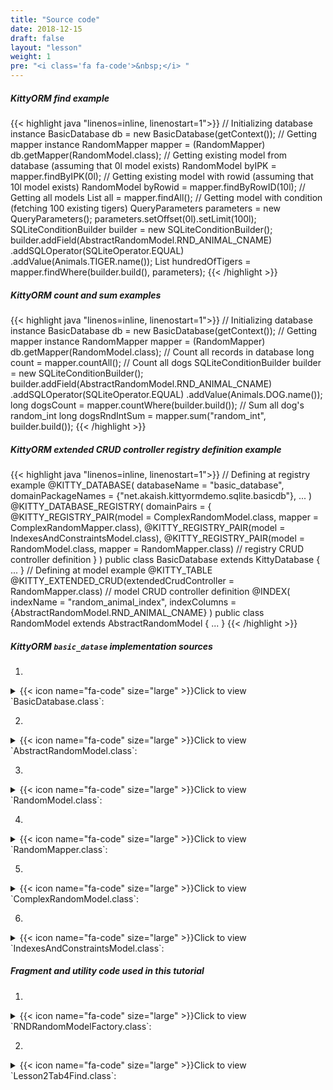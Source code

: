 ```yaml
---
title: "Source code"
date: 2018-12-15
draft: false
layout: "lesson"
weight: 1
pre: "<i class='fa fa-code'>&nbsp;</i> "
---
```

##### KittyORM find example
{{< highlight java "linenos=inline, linenostart=1">}}
// Initializing database instance
BasicDatabase db = new BasicDatabase(getContext());
// Getting mapper instance
RandomMapper mapper = (RandomMapper) db.getMapper(RandomModel.class);
// Getting existing model from database (assuming that 0l model exists)
RandomModel byIPK = mapper.findByIPK(0l);
// Getting existing model with rowid (assuming that 10l model exists)
RandomModel byRowid = mapper.findByRowID(10l);
// Getting all models
List<RandomModel> all = mapper.findAll();
// Getting model with condition (fetching 100 existing tigers)
QueryParameters parameters = new QueryParameters();
parameters.setOffset(0l).setLimit(100l);
SQLiteConditionBuilder builder = new SQLiteConditionBuilder();
builder.addField(AbstractRandomModel.RND_ANIMAL_CNAME)
       .addSQLOperator(SQLiteOperator.EQUAL)
       .addValue(Animals.TIGER.name());
List<RandomModel> hundredOfTigers = mapper.findWhere(builder.build(), parameters);
{{< /highlight >}}


##### KittyORM count and sum examples
{{< highlight java "linenos=inline, linenostart=1">}}
// Initializing database instance
BasicDatabase db = new BasicDatabase(getContext());
// Getting mapper instance
RandomMapper mapper = (RandomMapper) db.getMapper(RandomModel.class);
// Count all records in database
long count = mapper.countAll();
// Count all dogs
SQLiteConditionBuilder builder = new SQLiteConditionBuilder();
builder.addField(AbstractRandomModel.RND_ANIMAL_CNAME)
       .addSQLOperator(SQLiteOperator.EQUAL)
       .addValue(Animals.DOG.name());
long dogsCount = mapper.countWhere(builder.build());
// Sum all dog's random_int
long dogsRndIntSum = mapper.sum("random_int", builder.build());
{{< /highlight >}}

##### KittyORM extended CRUD controller registry definition example
{{< highlight java "linenos=inline, linenostart=1">}}
// Defining at registry example
@KITTY_DATABASE(
        databaseName = "basic_database",
        domainPackageNames = {"net.akaish.kittyormdemo.sqlite.basicdb"},
        ...
)
@KITTY_DATABASE_REGISTRY(
        domainPairs = {
                @KITTY_REGISTRY_PAIR(model = ComplexRandomModel.class, mapper = ComplexRandomMapper.class),
                @KITTY_REGISTRY_PAIR(model = IndexesAndConstraintsModel.class),
                @KITTY_REGISTRY_PAIR(model = RandomModel.class, mapper = RandomMapper.class) // registry CRUD controller definition
        }
)
public class BasicDatabase extends KittyDatabase {
    ...
}
// Defining at model example
@KITTY_TABLE
@KITTY_EXTENDED_CRUD(extendedCrudController = RandomMapper.class) // model CRUD controller definition
@INDEX(
        indexName = "random_animal_index",
        indexColumns = {AbstractRandomModel.RND_ANIMAL_CNAME}
)
public class RandomModel extends AbstractRandomModel {
    ...
}
{{< /highlight >}}


##### KittyORM `basic_datase` implementation sources

1. 
<details> 
  <summary>{{< icon name="fa-code" size="large" >}}Click to view `BasicDatabase.class`: </summary>
{{< highlight java "linenos=inline, linenostart=1">}}
@KITTY_DATABASE(
        databaseName = "basic_database",
        domainPackageNames = {"net.akaish.kittyormdemo.sqlite.basicdb"},
        logTag = LOG_TAG,
        isLoggingOn = true,
        isProductionOn = true,
        isPragmaOn = true
)
@KITTY_DATABASE_REGISTRY(
        domainPairs = {
                @KITTY_REGISTRY_PAIR(model = ComplexRandomModel.class, mapper = ComplexRandomMapper.class),
                @KITTY_REGISTRY_PAIR(model = IndexesAndConstraintsModel.class),
                @KITTY_REGISTRY_PAIR(model = RandomModel.class, mapper = RandomMapper.class)
        }
)
public class BasicDatabase extends KittyDatabase {

    public static final String LOG_TAG = "BASIC DB DEMO";

    /**
     * KittyORM main database class that represents bootstrap and holder for all related with database
     * components.
     * <br> See {@link KittyDatabase#KittyDatabase(Context, String)} for more info.
     *
     * @param ctx
     */
    public BasicDatabase(Context ctx) {
        super(ctx);
    }

}
{{< /highlight >}} 
</details>

2. 
<details> 
  <summary>{{< icon name="fa-code" size="large" >}}Click to view `AbstractRandomModel.class`: </summary>
{{< highlight java "linenos=inline, linenostart=1">}}
public abstract class AbstractRandomModel extends KittyModel {

    public static final String RND_INTEGER_CNAME = "rnd_int_custom_column_name";
    public static final String RND_ANIMAL_CNAME = "rndanimal";

    @KITTY_COLUMN(
            isIPK = true,
            columnOrder = 0
    )
    public Long id;

    @KITTY_COLUMN(
            columnOrder = 1
    )
    public int randomInt;

    @KITTY_COLUMN(
            columnOrder = 2,
            columnName = RND_INTEGER_CNAME
    )
    public Integer randomInteger;

    @KITTY_COLUMN(
            columnOrder = 3,
            columnName = RND_ANIMAL_CNAME
    )
    public Animals randomAnimal;

    @KITTY_COLUMN(
            columnOrder = 4,
            columnAffinity = TypeAffinities.TEXT
    )
    public String randomAnimalName;
}
{{< /highlight >}} 
</details>

3. 
<details> 
  <summary>{{< icon name="fa-code" size="large" >}}Click to view `RandomModel.class`: </summary>
{{< highlight java "linenos=inline, linenostart=1">}}
@KITTY_TABLE
@KITTY_EXTENDED_CRUD(extendedCrudController = RandomMapper.class)
@INDEX(
        indexName = "random_animal_index",
        indexColumns = {AbstractRandomModel.RND_ANIMAL_CNAME}
)
public class RandomModel extends AbstractRandomModel {


    public RandomModel() {
        super();
    }

    @KITTY_COLUMN(columnOrder = 5)
    public String randomAnimalSays;

    @Override
    public String toString() {
        return new StringBuffer(64).append("[ id = ")
                                            .append(id)
                                            .append("; randomInt = ")
                                            .append(Integer.toString(randomInt))
                                            .append("; randomInteger = ")
                                            .append(randomInteger)
                                            .append("; randomAnimal = ")
                                            .append(randomAnimal)
                                            .append("; randomAnimnalLocalizedName = ")
                                            .append(randomAnimalName)
                                            .append("; randomAnimalSays = ")
                                            .append(randomAnimalSays).append(" ]").toString();
    }
}
{{< /highlight >}} 
</details>

4. 
<details> 
  <summary>{{< icon name="fa-code" size="large" >}}Click to view `RandomMapper.class`: </summary>
{{< highlight java "linenos=inline, linenostart=1">}}
public class RandomMapper extends KittyMapper {

    public <M extends KittyModel> RandomMapper(KittyTableConfiguration tableConfiguration,
                                              M blankModelInstance,
                                              String databasePassword) {
        super(tableConfiguration, blankModelInstance, databasePassword);
    }

    protected SQLiteCondition getAnimalCondition(Animals animal) {
        return new SQLiteConditionBuilder()
                .addField(RND_ANIMAL_CNAME)
                .addSQLOperator(SQLiteOperator.EQUAL)
                .addObjectValue(animal)
                .build();
    }

    public long deleteByRandomIntegerRange(int start, int end) {
        SQLiteCondition condition = new SQLiteConditionBuilder()
                .addField("random_int")
                .addSQLOperator(GREATER_OR_EQUAL)
                .addValue(start)
                .addSQLOperator(AND)
                .addField("random_int")
                .addSQLOperator(LESS_OR_EQUAL)
                .addValue(end)
                .build();
        return deleteByWhere(condition);
    }

    public long deleteByAnimal(Animals animal) {
        return deleteByWhere(getAnimalCondition(animal));
    }

    public List<RandomModel> findByAnimal(Animals animal, long offset, long limit, boolean groupingOn) {
        SQLiteCondition condition = getAnimalCondition(animal);
        QueryParameters qparam = new QueryParameters();
        qparam.setLimit(limit).setOffset(offset);
        if(groupingOn)
            qparam.setGroupByColumns(RND_ANIMAL_CNAME);
        else
            qparam.setGroupByColumns(KittyConstants.ROWID);
        return findWhere(condition, qparam);
    }

    public List<RandomModel> findByIdRange(long fromId, long toId, boolean inclusive, Long offset, Long limit) {
        SQLiteCondition condition = new SQLiteConditionBuilder()
                .addField("id")
                .addSQLOperator(inclusive ? GREATER_OR_EQUAL : GREATER_THAN)
                .addValue(fromId)
                .addSQLOperator(AND)
                .addField("id")
                .addSQLOperator(inclusive ? LESS_OR_EQUAL : LESS_THAN)
                .addValue(toId)
                .build();
        QueryParameters qparam = new QueryParameters();
        qparam.setLimit(limit).setOffset(offset).setGroupByColumns(KittyConstants.ROWID);
        return findWhere(condition, qparam);
    }

    public List<RandomModel> findAllRandomModels(Long offset, Long limit) {
        QueryParameters qparam = new QueryParameters();
        qparam.setLimit(limit).setOffset(offset).setGroupByColumns(KittyConstants.ROWID);
        return findAll(qparam);
    }
}
{{< /highlight >}} 
</details>

5. 
<details> 
  <summary>{{< icon name="fa-code" size="large" >}}Click to view `ComplexRandomModel.class`: </summary>
{{< highlight java "linenos=inline, linenostart=1">}}
@KITTY_TABLE
@KITTY_EXTENDED_CRUD(extendedCrudController = ComplexRandomMapper.class)
public class ComplexRandomModel extends AbstractRandomModel {

    public ComplexRandomModel() {
        super();
    }


    // Primitives
    // (boolean, int, byte, double, long, short, float)
    @KITTY_COLUMN(columnOrder = 5)
    public boolean boolF;


    @KITTY_COLUMN(columnOrder = 6)
    public byte byteF;

    @KITTY_COLUMN(columnOrder = 7)
    public double doubleF;

    @KITTY_COLUMN(columnOrder = 8)
    public long longF;

    @KITTY_COLUMN(columnOrder = 9)
    public short shortF;

    @KITTY_COLUMN(columnOrder = 10)
    public float floatF;

    // Byte array
    @KITTY_COLUMN(columnOrder = 11)
    public byte[] byteArray;

    // String (TEXT) (String, BigDecimal, BigInteger, Enum)
    @KITTY_COLUMN(columnOrder = 12)
    public String stringF;

    @KITTY_COLUMN(columnOrder = 13)
    public BigDecimal bigDecimalF;

    @KITTY_COLUMN(columnOrder = 14)
    public BigInteger bigIntegerF;

    @KITTY_COLUMN(columnOrder = 15)
    public Uri uriF;

    @KITTY_COLUMN(columnOrder = 16)
    public File fileF;

    @KITTY_COLUMN(columnOrder = 17)
    public Currency currencyF;

    // SD
    @KITTY_COLUMN(
            columnOrder = 18,
            columnAffinity = TypeAffinities.TEXT
    )
    @KITTY_COLUMN_SERIALIZATION
    public AnimalSounds stringSDF;

    @KITTY_COLUMN(columnOrder = 19)
    public SomeColours bitmapColour;

    @KITTY_COLUMN(
            columnOrder = 20,
            columnAffinity = TypeAffinities.BLOB
    )
    @KITTY_COLUMN_SERIALIZATION
    public Bitmap byteArraySDF;

    String stringSDFSerialize() {
        if(stringSDF == null) return null;
        return new GsonBuilder().create().toJson(stringSDF);
    }

    AnimalSounds stringSDFDeserialize(String cvData) {
        if(cvData == null) return null;
        if(cvData.length() == 0) return null;
        return new GsonBuilder().create().fromJson(cvData, AnimalSounds.class);
    }

    public byte[] byteArraySDFSerialize() {//byteArraySDFSerialize
        if(byteArraySDF == null) return null;
        ByteArrayOutputStream bmpStream = new ByteArrayOutputStream();
        byteArraySDF.compress(Bitmap.CompressFormat.PNG, 100, bmpStream);
        return bmpStream.toByteArray();
    }

    public Bitmap byteArraySDFDeserialize(byte[] cursorData) {
        if(cursorData == null) return null;
        if(cursorData.length == 0) return null;
        return BitmapFactory.decodeByteArray(cursorData, 0, cursorData.length);
    }

    // Primitive wrappers Boolean, Integer, Byte, Double, Short or Float
    @KITTY_COLUMN(columnOrder = 21)
    public Boolean boolFF;


    @KITTY_COLUMN(columnOrder = 22)
    public Byte byteFF;

    @KITTY_COLUMN(columnOrder = 23)
    public Double doubleFF;

    @KITTY_COLUMN(columnOrder = 24)
    public Short shortFF;

    @KITTY_COLUMN(columnOrder = 25)
    public Float floatFF;


    // Long represented types Long, Date, Calendar, Timestamp
    @KITTY_COLUMN(columnOrder = 26)
    public Long longFF;

    @KITTY_COLUMN(columnOrder = 27)
    public Date dateF;

    @KITTY_COLUMN(columnOrder = 28)
    public Calendar calendarF;

    @KITTY_COLUMN(columnOrder = 29)
    public Timestamp timestampF;

    @Override
    public String toString() {
        StringBuffer out = new StringBuffer(256);
        out.append("Long id : "+id+"\r\n");
        out.append("int randomInt : "+randomInt+"\r\n");
        out.append("String stringF : "+stringF+"\r\n");
        out.append("BigInteger bigIntegerF : "+bigIntegerF+"\r\n");
        out.append("SomeColours bitmapColour : "+bitmapColour+"\r\n");
        out.append("Short shortFF : "+shortFF+"\r\n");
        out.append("Timestamp timestampF (HReadable) : "+timestampF+"\r\n");
        out.append("AnimalSounds stringSDF (HReadable) : "+stringSDFSerialize()+"\r\n");
        out.append("Uri uriF : " + uriF+"\r\n");
        out.append("Currency currencyF : " + currencyF.getSymbol()+"\r\n");
        out.append("... \r\n");
        return out.toString();
    }

    public String toShortString() {
        StringBuffer out = new StringBuffer(256);
        out.append("[ Long id : "+id+"; ");
        out.append("int randomInt : "+randomInt+"; ");
        out.append("String stringF : "+stringF+"; ");
        out.append("BigInteger bigIntegerF : "+bigIntegerF+"; ");
        out.append("SomeColours bitmapColour : "+bitmapColour+"; ");
        out.append("Short shortFF : "+shortFF+"; ");
        out.append("Timestamp timestampF (HReadable) : "+timestampF+"; ... ]");
        return out.toString();
    }

    @Deprecated
    public String toHTMLString() {
        StringBuffer out = new StringBuffer(2048);
        out.append("<br>Long id : "+id.toString()+"\r\n");
        out.append("<br><b>PRIMITIVES</b>"+"\r\n");
        out.append("<br>boolean boolF : "+Boolean.toString(boolF)+"\r\n");
        out.append("<br>int randomInt : "+Integer.toString(randomInt)+"\r\n");
        out.append("<br>byte byteF : "+Byte.toString(byteF)+"\r\n");
        out.append("<br>double doubleF : "+Double.toString(doubleF)+"\r\n");
        out.append("<br>long longF : "+Long.toString(longF)+"\r\n");
        out.append("<br>short shortF : "+Short.toString(shortF)+"\r\n");
        out.append("<br>float floatF : "+Float.toString(floatF)+"\r\n");
        out.append("<br>byte[] byteArray : "+byteArrayToString(byteArray)+"\r\n");
        out.append("<br><b>STRING AFFINITIES</b>"+"\r\n");
        out.append("<br>String randomAnimalName : "+randomAnimalName+"\r\n");
        out.append("<br>String stringF : "+stringF+"\r\n");
        out.append("<br>BigDecimal bigDecimalF : "+bigDecimalF.toEngineeringString()+"\r\n");
        out.append("<br>BigInteger bigIntegerF : "+bigIntegerF.toString()+"\r\n");
        out.append("<br>Animals randomAnimal : "+randomAnimal.toString()+"\r\n");
        out.append("<br><b>SERIALIZATION AND DESERIALIZATION</b>"+"\r\n");
        out.append("<br>AnimalSounds stringSDF : "+stringSDFSerialize()+"\r\n");
        out.append("<br>SomeColours bitmapColour : "+bitmapColour.toString()+"\r\n");
        out.append("<br><b>PRIMITIVE WRAPPERS</b>"+"\r\n");
        out.append("<br>Boolean boolFF : "+boolFF.toString()+"\r\n");
        out.append("<br>Integer randomInteger : "+randomInteger.toString()+"\r\n");
        out.append("<br>Byte byteFF : "+byteFF.toString()+"\r\n");
        out.append("<br>Double doubleFF : "+doubleFF.toString()+"\r\n");
        out.append("<br>Short shortFF : "+shortFF.toString()+"\r\n");
        out.append("<br>Float floatFF :"+floatFF.toString()+"\r\n");
        out.append("<br><b>LONG REPRESENTED TYPES</b>"+"\r\n");
        out.append("<br>Long longFF : "+longFF.toString()+"\r\n");
        out.append("<br>Date dateF : "+Long.toString(dateF.getTime())+"\r\n");
        out.append("<br>Calendar calendarF : "+Long.toString(calendarF.getTimeInMillis())+"\r\n");
        out.append("<br>Timestamp timestampF : "+Long.toString(timestampF.getTime())+"\r\n");
        out.append("<br>Date dateF (HReadable) : "+dateF.toString()+"\r\n");
        out.append("<br>Calendar calendarF (HReadable) : "+calendarF.getTime().toString()+"\r\n");
        out.append("<br>Timestamp timestampF (HReadable) : "+timestampF.toString()+"\r\n");
        return out.toString();
    }

    public String byteArrayToString(byte[] toString) {
        String[] strings = new String[toString.length];
        for(int i = 0; i < toString.length; i++) {
            strings[i] = Byte.toString(toString[i]);
        }
        return KittyUtils.implodeWithCommaInBKT(strings);
    }
}
{{< /highlight >}} 
</details>

6. 
<details> 
  <summary>{{< icon name="fa-code" size="large" >}}Click to view `IndexesAndConstraintsModel.class`: </summary>
{{< highlight java "linenos=inline, linenostart=1">}}
@KITTY_TABLE(tableName = "cai")
@FOREIGN_KEY_T(
        name = "CAI_FK",
        columns = {IndexesAndConstraintsModel.RANDOM_ID_CNAME},
        reference = @FOREIGN_KEY_REFERENCE(
                foreignTableName = "random",
                foreignTableColumns = {"id"},
                onUpdate = OnUpdateDeleteActions.CASCADE,
                onDelete = OnUpdateDeleteActions.CASCADE
        )
)
@INDEX(indexColumns = {"creation_date"})
public class IndexesAndConstraintsModel extends KittyModel {
    static final String RANDOM_ID_CNAME = "rnd_id";

    @KITTY_COLUMN(columnOrder = 0)
    @PRIMARY_KEY
    @NOT_NULL
    public Long id;

    @KITTY_COLUMN(columnOrder = 1)
    @NOT_NULL
    @UNIQUE
    public Long rndId;

    @KITTY_COLUMN(columnOrder = 2)
    @CHECK(checkExpression = "animal IN (\"CAT\", \"TIGER\", \"LION\")") // only cats allowed to this party
    public Animals animal;

    @KITTY_COLUMN(columnOrder = 3)
    @DEFAULT(signedInteger = 28) // You can choose for options for default declaration, if nothing set than 0 value would be used
    @NOT_NULL
    public Integer defaultNumber;

    @KITTY_COLUMN(columnOrder = 4)
    @DEFAULT(
            predefinedLiteralValue = LiteralValues.CURRENT_DATE
    )
    @NOT_NULL
    public String creationDate;

    @KITTY_COLUMN(columnOrder = 5)
    @DEFAULT(
            predefinedLiteralValue = LiteralValues.CURRENT_TIMESTAMP
    )
    @ONE_COLUMN_INDEX(unique = true, indexName = "IAC_unique_index_creation_timestamp")
    @NOT_NULL
    public Timestamp creationTmstmp;

    @Override
    public String toString() {
        StringBuilder sb = new StringBuilder(64);
        sb.append("[ RowID = ").append(getRowID())
                .append(" ; id = ").append(id)
                .append(" ; rndId = ").append(rndId)
                .append(" ; animal = ").append(animal)
                .append(" ; defaultNumber = ").append(defaultNumber)
                .append(" ; creationDate = ").append(creationDate)
                .append(" ; creationTmstmp = ").append(creationTmstmp).append(" ]");
        return sb.toString();
    }
}
{{< /highlight >}} 
</details>


##### Fragment and utility code used in this tutorial

1. 
<details> 
  <summary>{{< icon name="fa-code" size="large" >}}Click to view `RNDRandomModelFactory.class`: </summary>
{{< highlight java "linenos=inline, linenostart=1">}}
public class RNDRandomModelFactory {

    private final Context context;
    private final Random randomizer;

    private final SparseArray<String> randomAnimalSays = new SparseArray<>();
    private final SparseArray<String> randomAnimalLocalizedName = new SparseArray<>();

    public RNDRandomModelFactory(Context context) {
        super();
        this.context = context;
        this.randomizer = new Random();

        // Lol, getContext().getString() method is slow, calling for each new random model this method twice causes 55% of all execution time of generating new random model (!)
        // Right now getting those string causes only 14% of execution time
        randomAnimalSays.append(Animals.getLocalizedAnimalSaysResource(Animals.BEAR), context.getString(Animals.getLocalizedAnimalSaysResource(Animals.BEAR)));
        randomAnimalSays.append(Animals.getLocalizedAnimalSaysResource(Animals.CAT), context.getString(Animals.getLocalizedAnimalSaysResource(Animals.CAT)));
        randomAnimalSays.append(Animals.getLocalizedAnimalSaysResource(Animals.DOG), context.getString(Animals.getLocalizedAnimalSaysResource(Animals.DOG)));
        randomAnimalSays.append(Animals.getLocalizedAnimalSaysResource(Animals.GOAT), context.getString(Animals.getLocalizedAnimalSaysResource(Animals.GOAT)));
        randomAnimalSays.append(Animals.getLocalizedAnimalSaysResource(Animals.LION), context.getString(Animals.getLocalizedAnimalSaysResource(Animals.LION)));
        randomAnimalSays.append(Animals.getLocalizedAnimalSaysResource(Animals.SHEEP), context.getString(Animals.getLocalizedAnimalSaysResource(Animals.SHEEP)));
        randomAnimalSays.append(Animals.getLocalizedAnimalSaysResource(Animals.TIGER), context.getString(Animals.getLocalizedAnimalSaysResource(Animals.TIGER)));
        randomAnimalSays.append(Animals.getLocalizedAnimalSaysResource(Animals.WOLF), context.getString(Animals.getLocalizedAnimalSaysResource(Animals.WOLF)));


        randomAnimalLocalizedName.append(Animals.getLocalizedAnimalNameResource(Animals.BEAR), context.getString(Animals.getLocalizedAnimalNameResource(Animals.BEAR)));
        randomAnimalLocalizedName.append(Animals.getLocalizedAnimalNameResource(Animals.CAT), context.getString(Animals.getLocalizedAnimalNameResource(Animals.CAT)));
        randomAnimalLocalizedName.append(Animals.getLocalizedAnimalNameResource(Animals.DOG), context.getString(Animals.getLocalizedAnimalNameResource(Animals.DOG)));
        randomAnimalLocalizedName.append(Animals.getLocalizedAnimalNameResource(Animals.GOAT), context.getString(Animals.getLocalizedAnimalNameResource(Animals.GOAT)));
        randomAnimalLocalizedName.append(Animals.getLocalizedAnimalNameResource(Animals.LION), context.getString(Animals.getLocalizedAnimalNameResource(Animals.LION)));
        randomAnimalLocalizedName.append(Animals.getLocalizedAnimalNameResource(Animals.SHEEP), context.getString(Animals.getLocalizedAnimalNameResource(Animals.SHEEP)));
        randomAnimalLocalizedName.append(Animals.getLocalizedAnimalNameResource(Animals.TIGER), context.getString(Animals.getLocalizedAnimalNameResource(Animals.TIGER)));
        randomAnimalLocalizedName.append(Animals.getLocalizedAnimalNameResource(Animals.WOLF), context.getString(Animals.getLocalizedAnimalNameResource(Animals.WOLF)));

    }

    public RandomModel newRandomModel() {
        RandomModel out = new RandomModel();
        out.randomInt = randomizer.nextInt();
        out.randomInteger = randomizer.nextInt();
        out.randomAnimal = Animals.rndAnimal(randomizer);
        out.randomAnimalSays = randomAnimalSays.get(Animals.getLocalizedAnimalSaysResource(out.randomAnimal));
        out.randomAnimalName = randomAnimalLocalizedName.get(Animals.getLocalizedAnimalNameResource(out.randomAnimal));
        return out;
    }
}
{{< /highlight >}} 
</details>

2. 
<details> 
  <summary>{{< icon name="fa-code" size="large" >}}Click to view `Lesson2Tab4Find.class`: </summary>
{{< highlight java "linenos=inline, linenostart=1">}}
public class Lesson2Tab4Find extends Lesson2BaseFragment {

    // Pagination start
    Button firstPage;
    Button pageUp;
    Button pageDown;
    Button lastPage;

    SQLiteCondition currentCondition;
    FindResultsPager pager;

    ListView pagerEntitiesLW;
    TextView expandedTitleTW;
    TextView paginationCounterTW;

    BasicRandomModelAdapter entitiesAdapter;

    String expandedPanelTitlePattern;
    String expandedPanelPageCounterTitlePattern;
    // Pagination end

    // Fragment controls
    EditText findByIdET;
    Button findByIdButton;

    EditText findByRangeStartET;
    EditText findByRangeEndET;
    Button findByRangeButton;

    Button findByAnimalButton;

    Button findAllButton;

    public Lesson2Tab4Find(){};

    @Override
    public View onCreateView(LayoutInflater inflater, ViewGroup container, Bundle savedInstanceState) {
        View rootView = inflater.inflate(R.layout.lesson2_tab4_find, container, false);

        setAnimalSpinner(rootView, R.id.l2_t4_spinner, new AdapterView.OnItemSelectedListener() {
            @Override
            public void onItemSelected(AdapterView<?> parent, View view, int position, long id) {

            }

            @Override
            public void onNothingSelected(AdapterView<?> parent) {

            }
        });

        setUpPagination(rootView);

        findByIdET = rootView.findViewById(R.id.l2_t4_et_id);
        findByIdButton = rootView.findViewById(R.id.l2_t4_find_by_id_button);
        findByIdButton.setOnClickListener(new View.OnClickListener() {
            @Override
            public void onClick(View v) {
                findById();
            }
        });

        findByRangeStartET = rootView.findViewById(R.id.l2_t4_et_id_range_start);
        findByRangeEndET = rootView.findViewById(R.id.l2_t4_et_id_range_end);
        findByRangeButton = rootView.findViewById(R.id.l2_t4_find_by_range_button);
        findByRangeButton.setOnClickListener(new View.OnClickListener() {
            @Override
            public void onClick(View v) {
                findByRange();
            }
        });

        findByAnimalButton = rootView.findViewById(R.id.l2_t4_find_by_animal);
        findByAnimalButton.setOnClickListener(new View.OnClickListener() {
            @Override
            public void onClick(View v) {
                findByAnimal();
            }
        });

        findAllButton  = rootView.findViewById(R.id._l2_t4_find_all_button);
        findAllButton.setOnClickListener(new View.OnClickListener() {
            @Override
            public void onClick(View v) {
                findAll();
            }
        });

        reloadPager();

        return rootView;
    }

    void findById() {
        String inputId = findByIdET.getText().toString();
        if(inputId == null) {
            getLessonActivity().showWarningDialog(
                    R.string._warning_dialog_title,
                    R.string._l2_t4_find_by_id_message,
                    R.string._warning_dialog_ok_button_text
            );
            return;
        }
        if(inputId.length() == 0) {
            getLessonActivity().showWarningDialog(
                    R.string._warning_dialog_title,
                    R.string._l2_t4_find_by_id_message,
                    R.string._warning_dialog_ok_button_text
            );
            return;
        }
        Long idToFind = null;
        try {
            idToFind = Long.valueOf(inputId);
        } catch (Exception e) {
            getLessonActivity().showWarningDialog(
                    R.string._warning_dialog_title,
                    R.string._l2_t4_find_by_id_message,
                    R.string._warning_dialog_ok_button_text
            );
            return;
        }
        if(idToFind < 1) {
            getLessonActivity().showWarningDialog(
                    R.string._warning_dialog_title,
                    R.string._l2_t4_find_by_id_must_be_positive,
                    R.string._warning_dialog_ok_button_text
            );
            return;
        }
        SQLiteConditionBuilder builder = new SQLiteConditionBuilder();
        builder.addField("id").addSQLOperator(SQLiteOperator.EQUAL).addValue(idToFind);
        setPaginationResults(builder.build());
    }

    void findByRange() {
        String rangeStart = findByRangeStartET.getText().toString();
        String rangeEnd = findByRangeEndET.getText().toString();
        if(rangeStart == null || rangeEnd == null) {
            getLessonActivity().showWarningDialog(
                    R.string._warning_dialog_title,
                    R.string._l2_t4_find_by_range_message,
                    R.string._warning_dialog_ok_button_text
            );
            return;
        }
        if(rangeStart.length() == 0 || rangeEnd.length() == 0) {
            getLessonActivity().showWarningDialog(
                    R.string._warning_dialog_title,
                    R.string._l2_t4_find_by_range_message,
                    R.string._warning_dialog_ok_button_text
            );
            return;
        }
        int rangeStartInt = 0; int rangeEndInt = 0;
        try {
            rangeStartInt = Integer.parseInt(rangeStart);
            rangeEndInt = Integer.parseInt(rangeEnd);
        } catch (Exception e) {
            getLessonActivity().showWarningDialog(
                    R.string._warning_dialog_title,
                    R.string._l2_t4_find_by_range_message,
                    R.string._warning_dialog_ok_button_text
            );
            return;
        }
        SQLiteConditionBuilder builder = new SQLiteConditionBuilder();
        builder.addField("random_int")
                .addSQLOperator(SQLiteOperator.GREATER_OR_EQUAL)
                .addValue(rangeStartInt)
                .addSQLOperator(SQLiteOperator.AND)
                .addField("random_int")
                .addSQLOperator(SQLiteOperator.LESS_OR_EQUAL)
                .addValue(rangeEndInt);
        setPaginationResults(builder.build());
    }

    void findByAnimal() {
        String animalStr = (String) animalSpinner.getSelectedItem();
        if(animalStr.equals(animalAdapter.getItem(animalAdapter.getCount()))) {
            getLessonActivity().showWarningDialog(
                    R.string._warning_dialog_title,
                    R.string._l2_t4_find_by_animal_message,
                    R.string._warning_dialog_ok_button_text
            );
            return;
        }
        Animals animal = Animals.valueOf(animalStr);
        SQLiteConditionBuilder builder = new SQLiteConditionBuilder();
        builder.addField(AbstractRandomModel.RND_ANIMAL_CNAME)
                .addSQLOperator(SQLiteOperator.EQUAL)
                .addValue(animal.name());
        setPaginationResults(builder.build());
    }

    void findAll() {
        currentCondition = new SQLiteConditionBuilder().addValue(1)
                                                       .build();
        setPaginationResults(currentCondition);
    }

    @Override
    public void onVisible() {
        reloadPager();
    }

    void reloadPager() {
        new ReloadPagerTask().execute(0l);
    }

    void setUpPagination(View root) {
        firstPage = root.findViewById(R.id._l2_t4_pagination_at_start);
        pageUp = root.findViewById(R.id._l2_t4_pagination_page_up);
        pageDown = root.findViewById(R.id._l2_t4_pagination_page_down);
        lastPage = root.findViewById(R.id._l2_t4_pagination_end);
        pagerEntitiesLW = root.findViewById(R.id._l2_t4_find_result_enteties_list);
        paginationCounterTW = root.findViewById(R.id._l2_t4_page_counter);
        expandedTitleTW = root.findViewById(R.id._l2_t4_expanded_panel_title);
        entitiesAdapter = new BasicRandomModelAdapter(getContext(), new LinkedList<RandomModel>());
        pagerEntitiesLW.setAdapter(entitiesAdapter);
        pagerEntitiesLW.setOnTouchListener(new View.OnTouchListener() {

            // Setting on Touch Listener for handling the touch inside ScrollView
            @Override
            public boolean onTouch(View v, MotionEvent event) {
                // Disallow the touch request for parent scroll on touch of child view
                v.getParent().requestDisallowInterceptTouchEvent(true);
                return false;
            }
        });
        pagerEntitiesLW.setOnItemClickListener(new AdapterView.OnItemClickListener() {
            @Override
            public void onItemClick(AdapterView<?> parent, View view, int position, long id) {
                RandomModel model = entitiesAdapter.getItem(position);
                Toast.makeText(
                        getLessonActivity(),
                        format(
                                getString(R.string._l2_t4_pager_select_entity_pattern),
                                model.id
                        ), Toast.LENGTH_SHORT
                ).show();
                setLoadedModelId(model.id);

            }
        });
        expandedPanelTitlePattern = getString(R.string._l2_t4_expanded_title_pattern);
        expandedPanelPageCounterTitlePattern = getString(R.string._l2_t4_pager_pattern);
        paginationCounterTW.setText(format(expandedPanelPageCounterTitlePattern,0, 0));
        expandedTitleTW.setText(format(expandedPanelTitlePattern, 0));
        firstPage.setOnClickListener(new View.OnClickListener() {
            @Override
            public void onClick(View v) {
                loadPage(1l);
            }
        });
        pageUp.setOnClickListener(new View.OnClickListener() {
            @Override
            public void onClick(View v) {
                if(pager != null) {
                    loadPage(pager.currentPage-1);
                }
            }
        });
        pageDown.setOnClickListener(new View.OnClickListener() {
            @Override
            public void onClick(View v) {
                if(pager != null) {
                    loadPage(pager.currentPage+1);
                }
            }
        });
        lastPage.setOnClickListener(new View.OnClickListener() {
            @Override
            public void onClick(View v) {
                if(pager != null) {
                    loadPage(pager.getPagesCount());
                }
            }
        });
    }

    void setPaginationResults(SQLiteCondition condition) {
        RandomMapper mapper = getMapper();
        this.currentCondition = condition;
        this.pager = new FindResultsPager(mapper.countWhere(condition, null));
        mapper.close();
        loadPage(1l);
    }

    void setPaginationButtonsState() {
        if(pager == null || currentCondition == null) {
            firstPage.setEnabled(false);
            firstPage.setTextColor(getColourForPB(false));
            pageUp.setEnabled(false);
            pageUp.setTextColor(getColourForPB(false));
            pageDown.setEnabled(false);
            pageDown.setTextColor(getColourForPB(false));
            lastPage.setEnabled(false);
            lastPage.setTextColor(getColourForPB(false));
        } else {
            firstPage.setEnabled(!pager.isFirstPage());
            firstPage.setTextColor(getColourForPB(!pager.isFirstPage()));
            pageUp.setEnabled(!pager.isFirstPage());
            pageUp.setTextColor(getColourForPB(!pager.isFirstPage()));
            pageDown.setEnabled(!pager.isLastPage());
            pageDown.setTextColor(getColourForPB(!pager.isLastPage()));
            lastPage.setEnabled(!pager.isLastPage());
            lastPage.setTextColor(getColourForPB(!pager.isLastPage()));
        }
    }

    int getColourForPB(boolean isActive) {
        if(isActive)
            return getResources().getColor(R.color.colorGrayLightest);
        return getResources().getColor(R.color.colorPrimaryDark);
    }

    void loadPage(long pageNumber) {
        if(currentCondition == null || pager == null) {
            entitiesAdapter.notifyDataSetChanged();
            paginationCounterTW.setText(format(expandedPanelPageCounterTitlePattern, 0, 0));
            expandedTitleTW.setText(format(expandedPanelTitlePattern, 0));
            setPaginationButtonsState();
            return;
        }

        pager.setCurrentPage(pageNumber);
        entitiesAdapter.clear();

        RandomMapper mapper = getMapper();
        List<RandomModel> page = mapper.findWhere(currentCondition, pager.getQueryParameter());
        mapper.close();
        if(page == null) {
            entitiesAdapter.notifyDataSetChanged();
            paginationCounterTW.setText(format(expandedPanelPageCounterTitlePattern, 0, 0));
            expandedTitleTW.setText(format(expandedPanelTitlePattern, 0));
        } else {
            entitiesAdapter.addAll(page);
            entitiesAdapter.notifyDataSetChanged();
            paginationCounterTW.setText(format(
                    expandedPanelPageCounterTitlePattern,
                    pager.currentPage,
                    pager.getPagesCount()
            ));
            expandedTitleTW.setText(format(expandedPanelTitlePattern, pager.entitiesAmount));
        }
        setPaginationButtonsState();
    }

    class FindResultsPager {
        long entitiesAmount;
        long currentPage = 1l;
        final long entitiesPerPage = 50l;

        void setCurrentPage(long pageNumber) {
            if(getPagesCount() == 0) {
                currentPage = 1l;
                return;
            }
            if(pageNumber < 1l) {
                currentPage = 1l;
                return;
            }
            if(pageNumber > getPagesCount()) {
                currentPage = getPagesCount();
                return;
            }
            currentPage = pageNumber;
        }

        boolean isFirstPage() {
            if(currentPage == 1l) return true;
            return false;
        }

        boolean isLastPage() {
            if(currentPage == getPagesCount()) return true;
            return false;
        }

        long getPagesCount() {
            if((entitiesAmount % entitiesPerPage) > 0) {
                return (entitiesAmount / entitiesPerPage)+1;
            } else {
                return (entitiesAmount / entitiesPerPage);
            }
        }

        FindResultsPager(long entitiesAmount) {
            this.entitiesAmount = entitiesAmount;
        }

        long getCurrentPage() {
            return currentPage;
        }

        long getOffset(long pageNumber) {
            return entitiesPerPage * pageNumber;
        }

        long getLimit() {
            return entitiesPerPage;
        }

        QueryParameters getQueryParameter() {
            QueryParameters parameters = new QueryParameters();
            parameters.setLimit(entitiesPerPage);
            long offset = (currentPage - 1) * entitiesPerPage;
            parameters.setOffset(offset);
            parameters.setOrderByColumns("id");
            parameters.setOrderAscDesc(AscDesc.ASCENDING);
            return parameters;
        }
    }


    // Fab menu section
    // Fab menu section

    @Override
    public View.OnClickListener helpFabMenuAction() {
        return new View.OnClickListener() {
            @Override
            public void onClick(View v) {
                ((KittyTutorialActivity)getActivity()).showWebViewDialog(LessonsUriConstants.L2_T4_TUTORIAL);
            }
        };
    }

    @Override
    public View.OnClickListener sourceFabMenuAction() {
        return new View.OnClickListener() {
            @Override
            public void onClick(View v) {
                ((KittyTutorialActivity)getActivity()).showWebViewDialog(LessonsUriConstants.L2_T4_SOURCE);
            }
        };
    }

    @Override
    public View.OnClickListener schemaFabMenuAction() {
        return new View.OnClickListener() {
            @Override
            public void onClick(View v) {
                ((KittyTutorialActivity)getActivity()).showWebViewDialog(LessonsUriConstants.L2_T4_SCHEMA);
            }
        };
    }

    @Override
    protected int snackbarMessageResource() {
        return R.string._l2_t4_snackbar_message;
    }

    class ReloadPagerTask extends AsyncTask<Long, Long, ArrayList<RandomModel>> {
        ProgressDialog dialog;

        @Override
        protected void onPreExecute() {
        }

        @Override
        protected ArrayList<RandomModel> doInBackground(Long... params) {
            long oldPage = 1l;
            if(pager != null)
                oldPage = pager.currentPage;
            RandomMapper mapper = getMapper();
            pager = new FindResultsPager(mapper.countWhere(currentCondition, null));
            mapper.close();
            ArrayList<RandomModel> page = getPage(1l);
            if(pager != null) {
                if(oldPage != 1l) {
                    if(oldPage <= pager.getPagesCount()) {
                        page = getPage(oldPage);
                    }
                }
            }
            return page;
        }

        private ArrayList<RandomModel> getPage(Long pageNumber) {
            if(currentCondition == null || pager == null) {
                return null;
            }
            pager.setCurrentPage(pageNumber);
            RandomMapper mapper = getMapper();
            ArrayList<RandomModel> page = (ArrayList)mapper.findWhere(currentCondition, pager.getQueryParameter());
            mapper.close();
            return page;
        }

        @Override
        protected void onPostExecute(ArrayList<RandomModel> result) {
//            dialog.cancel();
            if(currentCondition == null || pager == null) {
                entitiesAdapter.notifyDataSetChanged();
                paginationCounterTW.setText(format(expandedPanelPageCounterTitlePattern, 0, 0));
                expandedTitleTW.setText(format(expandedPanelTitlePattern, 0));
                setPaginationButtonsState();
                return;
            } else {
                entitiesAdapter.clear();
                if(result == null) {
                    entitiesAdapter.notifyDataSetChanged();
                    paginationCounterTW.setText(format(expandedPanelPageCounterTitlePattern, 0, 0));
                    expandedTitleTW.setText(format(expandedPanelTitlePattern, 0));
                } else {
                    entitiesAdapter.addAll(result);
                    entitiesAdapter.notifyDataSetChanged();
                    paginationCounterTW.setText(format(
                            expandedPanelPageCounterTitlePattern,
                            pager.currentPage,
                            pager.getPagesCount()
                    ));
                    expandedTitleTW.setText(format(expandedPanelTitlePattern, pager.entitiesAmount));
                }
                setPaginationButtonsState();
            }
        }
    }
}

{{< /highlight >}} 
</details>
